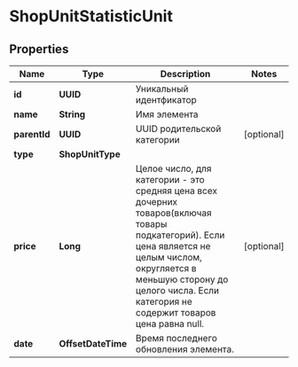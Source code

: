 

# ShopUnitStatisticUnit

## Properties

Name | Type | Description | Notes
------------ | ------------- | ------------- | -------------
**id** | **UUID** | Уникальный идентфикатор | 
**name** | **String** | Имя элемента | 
**parentId** | **UUID** | UUID родительской категории |  [optional]
**type** | **ShopUnitType** |  | 
**price** | **Long** | Целое число, для категории - это средняя цена всех дочерних товаров(включая товары подкатегорий). Если цена является не целым числом, округляется в меньшую сторону до целого числа. Если категория не содержит товаров цена равна null. |  [optional]
**date** | **OffsetDateTime** | Время последнего обновления элемента. | 



